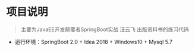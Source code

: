 # 项目说明
> 主要为JavaEE开发颠覆者SpringBoot实战 汪云飞 出版资料书的练习代码

- 运行环境：SpringBoot 2.0 + Idea 2018 + Windows10 + Mysql 5.7